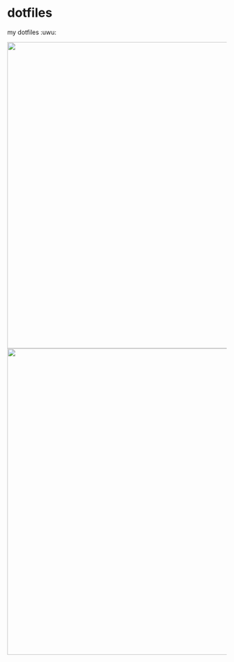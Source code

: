 # dotfiles

my dotfiles :uwu:


<img src="https://raw.githubusercontent.com/umgbhalla/dotfiles_meow/main/media/gifmock%402x.gif"  width='702'/>  
<!-- ![sxhkdgif](./media/gifmock@2x.gif) -->
<!-- ![Rice](https://raw.githubusercontent.com/umgbhalla/sys_dot_files/main/media/output.gif) -->
<!-- ![Rice_2](https://raw.githubusercontent.com/umgbhalla/sys_dot_files/main/media/rice.gif) -->
<img src="https://raw.githubusercontent.com/umgbhalla/dotfiles_meow/main/media/Screenshot.png"  width='702'/>  
<!-- ![png](./media/Screenshot.png) -->
